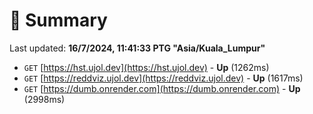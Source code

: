 # 📖 Summary
Last updated: **16/7/2024, 11:41:33 PTG "Asia/Kuala_Lumpur"**

- `GET` [https://hst.ujol.dev](https://hst.ujol.dev) - **Up** (1262ms)
- `GET` [https://reddviz.ujol.dev](https://reddviz.ujol.dev) - **Up** (1617ms)
- `GET` [https://dumb.onrender.com](https://dumb.onrender.com) - **Up** (2998ms)
